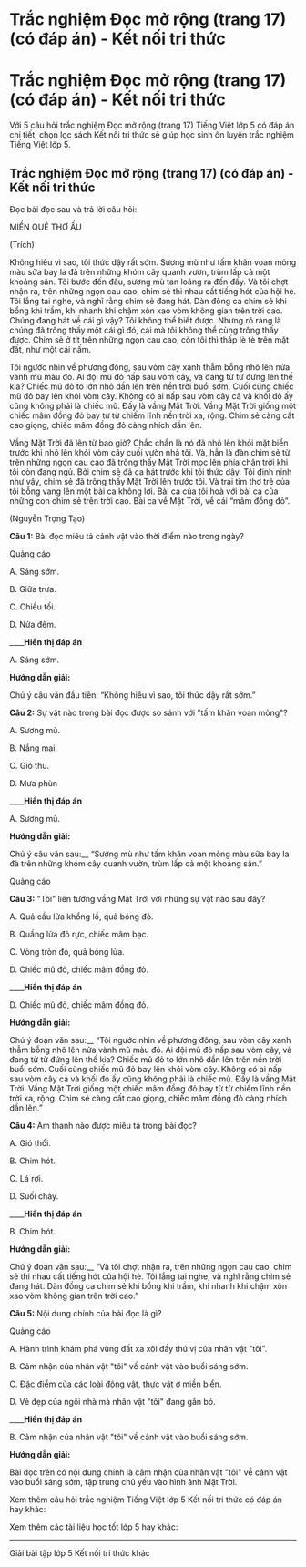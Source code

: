 # Trắc nghiệm Đọc mở rộng (trang 17) (có đáp án) - Kết nối tri thức

# Trắc nghiệm Đọc mở rộng (trang 17) (có đáp án) - Kết nối tri thức

Với 5 câu hỏi trắc nghiệm Đọc mở rộng (trang 17) Tiếng Việt lớp 5 có đáp án chi tiết, chọn lọc sách Kết nối tri thức sẽ giúp học sinh ôn luyện trắc nghiệm Tiếng Việt lớp 5.

## Trắc nghiệm Đọc mở rộng (trang 17) (có đáp án) - Kết nối tri thức

Đọc bài đọc sau và trả lời câu hỏi: 

MIỀN QUÊ THƠ ẤU

(Trích)

Không hiểu vì sao, tôi thức dậy rất sớm. Sương mù như tấm khăn voan mỏng màu sữa bay la đà trên những khóm cây quanh vườn, trùm lấp cả một khoảng sân. Tôi bước đến đâu, sương mù tan loãng ra đến đấy. Và tôi chợt nhận ra, trên những ngọn cau cao, chim sẻ thi nhau cất tiếng hót của hội hè. Tôi lắng tai nghe, và nghĩ rằng chim sẻ đang hát. Dàn đồng ca chim sẻ khi bổng khi trầm, khi nhanh khi chậm xôn xao vòm không gian trên trời cao. Chúng đang hát về cái gì vậy? Tôi không thể biết được. Nhưng rõ ràng là chúng đã trông thấy một cái gì đó, cái mà tôi không thể cùng trông thấy được. Chim sẻ ở tít trên những ngọn cau cao, còn tôi thì thấp lè tè trên mặt đất, như một cái nấm.

Tôi ngước nhìn về phương đông, sau vòm cây xanh thẫm bỗng nhô lên nửa vành mũ màu đỏ. Ai đội mũ đỏ nấp sau vòm cây, và đang từ từ đứng lên thế kia? Chiếc mũ đỏ to lớn nhô dần lên trên nền trời buổi sớm. Cuối cùng chiếc mũ đỏ bay lên khỏi vòm cây. Không có ai nấp sau vòm cây cả và khối đỏ ấy cũng không phải là chiếc mũ. Đấy là vầng Mặt Trời. Vầng Mặt Trời giống một chiếc mâm đồng đỏ bay từ từ chiếm lĩnh nền trời xa, rộng. Chim sẻ càng cất cao giọng, chiếc mâm đồng đỏ càng nhích dần lên.

Vầng Mặt Trời đã lên từ bao giờ? Chắc chắn là nó đã nhô lên khỏi mặt biển trước khi nhô lên khỏi vòm cây cuối vườn nhà tôi. Và, hẳn là đàn chim sẻ từ trên những ngọn cau cao đã trông thấy Mặt Trời mọc lên phía chân trời khi tôi còn đang ngủ. Bởi chim sẻ đã ca hát trước khi tôi thức dậy. Tôi đinh ninh như vậy, chim sẻ đã trông thấy Mặt Trời lên trước tôi. Và trái tim thơ trẻ của tôi bỗng vang lên một bài ca không lời. Bài ca của tôi hoà với bài ca của những con chim sẻ trên trời cao. Bài ca về Mặt Trời, về cái “mâm đồng đỏ”.

(Nguyễn Trọng Tạo)

**Câu 1:** Bài đọc miêu tả cảnh vật vào thời điểm nào trong ngày?

Quảng cáo

A. Sáng sớm. 

B. Giữa trưa. 

C. Chiều tối.

D. Nửa đêm.

____**Hiển thị đáp án**

A. Sáng sớm. 

**Hướng dẫn giải:**

Chú ý câu văn đầu tiên: “Không hiểu vì sao, tôi thức dậy rất sớm.”

**Câu 2:** Sự vật nào trong bài đọc được so sánh với "tấm khăn voan mỏng"?

A. Sương mù.

B. Nắng mai. 

C. Gió thu. 

D. Mưa phùn 

____**Hiển thị đáp án**

A. Sương mù.

**Hướng dẫn giải:**

Chú ý câu văn sau:__ “Sương mù như tấm khăn voan mỏng màu sữa bay la đà trên những khóm cây quanh vườn, trùm lấp cả một khoảng sân.”

Quảng cáo

**Câu 3:** "Tôi" liên tưởng vầng Mặt Trời với những sự vật nào sau đây?

A. Quả cầu lửa khổng lồ, quả bóng đỏ.

B. Quầng lửa đỏ rực, chiếc mâm bạc.

C. Vòng tròn đỏ, quả bóng lửa.

D. Chiếc mũ đỏ, chiếc mâm đồng đỏ.

____**Hiển thị đáp án**

D. Chiếc mũ đỏ, chiếc mâm đồng đỏ.

**Hướng dẫn giải:**

Chú ý đoạn văn sau:__ “Tôi ngước nhìn về phương đông, sau vòm cây xanh thẫm bỗng nhô lên nửa vành mũ màu đỏ. Ai đội mũ đỏ nấp sau vòm cây, và đang từ từ đứng lên thế kia? Chiếc mũ đỏ to lớn nhô dần lên trên nền trời buổi sớm. Cuối cùng chiếc mũ đỏ bay lên khỏi vòm cây. Không có ai nấp sau vòm cây cả và khối đỏ ấy cũng không phải là chiếc mũ. Đấy là vầng Mặt Trời. Vầng Mặt Trời giống một chiếc mâm đồng đỏ bay từ từ chiếm lĩnh nền trời xa, rộng. Chim sẻ càng cất cao giọng, chiếc mâm đồng đỏ càng nhích dần lên.”

**Câu 4:** Âm thanh nào được miêu tả trong bài đọc?

A. Gió thổi. 

B. Chim hót.

C. Lá rơi. 

D. Suối chảy. 

____**Hiển thị đáp án**

B. Chim hót.

**Hướng dẫn giải:**

Chú ý đoạn văn sau:__ “Và tôi chợt nhận ra, trên những ngọn cau cao, chim sẻ thi nhau cất tiếng hót của hội hè. Tôi lắng tai nghe, và nghĩ rằng chim sẻ đang hát. Dàn đồng ca chim sẻ khi bổng khi trầm, khi nhanh khi chậm xôn xao vòm không gian trên trời cao.”

**Câu 5:** Nội dung chính của bài đọc là gì?

Quảng cáo

A. Hành trình khám phá vùng đất xa xôi đầy thú vị của nhân vật "tôi".

B. Cảm nhận của nhân vật "tôi" về cảnh vật vào buổi sáng sớm.

C. Đặc điểm của các loài động vật, thực vật ở miền biển.

D. Vẻ đẹp của ngôi nhà mà nhân vật "tôi" đang gắn bó.

____**Hiển thị đáp án**

B. Cảm nhận của nhân vật "tôi" về cảnh vật vào buổi sáng sớm.

**Hướng dẫn giải:**

Bài đọc trên có nội dung chính là cảm nhận của nhân vật "tôi" về cảnh vật vào buổi sáng sớm, tập trung chủ yếu vào hình ảnh Mặt Trời.

Xem thêm câu hỏi trắc nghiệm Tiếng Việt lớp 5 Kết nối tri thức có đáp án hay khác:

Xem thêm các tài liệu học tốt lớp 5 hay khác:

* * *

Giải bài tập lớp 5 Kết nối tri thức khác
